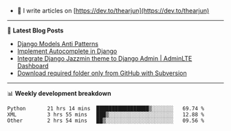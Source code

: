 <!-- ![My Profile Introduction Image](https://i.ibb.co/tLFZ15Q/gh.png) -->
- 📝 I write articles on [https://dev.to/thearjun](https://dev.to/thearjun)

-------

📕 **Latest Blog Posts**
<!-- BLOG-POST-LIST:START -->
- [Django Models Anti Patterns](https://dev.to/thearjun/django-models-anti-patterns-1ma1)
- [Implement Autocomplete in Django](https://dev.to/thearjun/implement-autocomplete-in-django-3h20)
- [Integrate Django Jazzmin theme to Django Admin | AdminLTE Dashboard](https://dev.to/thearjun/integrate-django-jazzmin-theme-to-django-admin-adminlte-dashboard-5aao)
- [Download required folder only from GitHub with Subversion](https://dev.to/thearjun/download-required-folder-only-from-github-with-subversion-2gpc)
<!-- BLOG-POST-LIST:END -->

-------

📊 **Weekly development breakdown**
<!--START_SECTION:waka-->

```text
Python       21 hrs 14 mins  █████████████████▒░░░░░░░   69.74 %
XML          3 hrs 55 mins   ███▒░░░░░░░░░░░░░░░░░░░░░   12.88 %
Other        2 hrs 54 mins   ██▒░░░░░░░░░░░░░░░░░░░░░░   09.56 %
```

<!--END_SECTION:waka-->
<img src='https://profile-counter.glitch.me/thearjun/count.svg' width='0px'>
